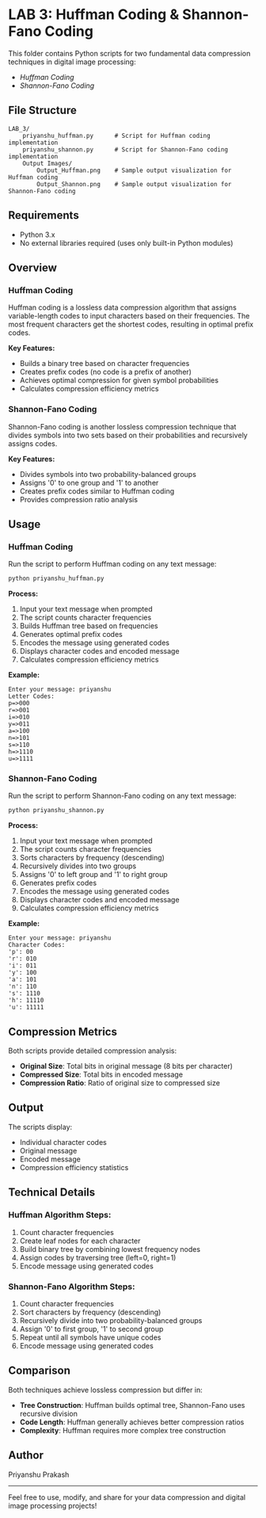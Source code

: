 # LAB 3: Huffman Coding & Shannon-Fano Coding

This folder contains Python scripts for two fundamental data compression techniques in digital image processing:

- *Huffman Coding*
- *Shannon-Fano Coding*

## File Structure

```
LAB_3/
    priyanshu_huffman.py      # Script for Huffman coding implementation
    priyanshu_shannon.py      # Script for Shannon-Fano coding implementation
    Output Images/
        Output_Huffman.png    # Sample output visualization for Huffman coding
        Output_Shannon.png    # Sample output visualization for Shannon-Fano coding
```

## Requirements
- Python 3.x
- No external libraries required (uses only built-in Python modules)

## Overview

### Huffman Coding
Huffman coding is a lossless data compression algorithm that assigns variable-length codes to input characters based on their frequencies. The most frequent characters get the shortest codes, resulting in optimal prefix codes.

**Key Features:**
- Builds a binary tree based on character frequencies
- Creates prefix codes (no code is a prefix of another)
- Achieves optimal compression for given symbol probabilities
- Calculates compression efficiency metrics

### Shannon-Fano Coding
Shannon-Fano coding is another lossless compression technique that divides symbols into two sets based on their probabilities and recursively assigns codes.

**Key Features:**
- Divides symbols into two probability-balanced groups
- Assigns '0' to one group and '1' to another
- Creates prefix codes similar to Huffman coding
- Provides compression ratio analysis

## Usage

### Huffman Coding
Run the script to perform Huffman coding on any text message:
```bash
python priyanshu_huffman.py
```

**Process:**
1. Input your text message when prompted
2. The script counts character frequencies
3. Builds Huffman tree based on frequencies
4. Generates optimal prefix codes
5. Encodes the message using generated codes
6. Displays character codes and encoded message
7. Calculates compression efficiency metrics

**Example:**
```
Enter your message: priyanshu
Letter Codes:
p=>000
r=>001
i=>010
y=>011
a=>100
n=>101
s=>110
h=>1110
u=>1111
```

### Shannon-Fano Coding
Run the script to perform Shannon-Fano coding on any text message:
```bash
python priyanshu_shannon.py
```

**Process:**
1. Input your text message when prompted
2. The script counts character frequencies
3. Sorts characters by frequency (descending)
4. Recursively divides into two groups
5. Assigns '0' to left group and '1' to right group
6. Generates prefix codes
7. Encodes the message using generated codes
8. Displays character codes and encoded message
9. Calculates compression efficiency metrics

**Example:**
```
Enter your message: priyanshu
Character Codes:
'p': 00
'r': 010
'i': 011
'y': 100
'a': 101
'n': 110
's': 1110
'h': 11110
'u': 11111
```

## Compression Metrics

Both scripts provide detailed compression analysis:
- **Original Size**: Total bits in original message (8 bits per character)
- **Compressed Size**: Total bits in encoded message
- **Compression Ratio**: Ratio of original size to compressed size

## Output
The scripts display:
- Individual character codes
- Original message
- Encoded message
- Compression efficiency statistics

## Technical Details

### Huffman Algorithm Steps:
1. Count character frequencies
2. Create leaf nodes for each character
3. Build binary tree by combining lowest frequency nodes
4. Assign codes by traversing tree (left=0, right=1)
5. Encode message using generated codes

### Shannon-Fano Algorithm Steps:
1. Count character frequencies
2. Sort characters by frequency (descending)
3. Recursively divide into two probability-balanced groups
4. Assign '0' to first group, '1' to second group
5. Repeat until all symbols have unique codes
6. Encode message using generated codes

## Comparison
Both techniques achieve lossless compression but differ in:
- **Tree Construction**: Huffman builds optimal tree, Shannon-Fano uses recursive division
- **Code Length**: Huffman generally achieves better compression ratios
- **Complexity**: Huffman requires more complex tree construction

## Author
Priyanshu Prakash

---
Feel free to use, modify, and share for your data compression and digital image processing projects!
